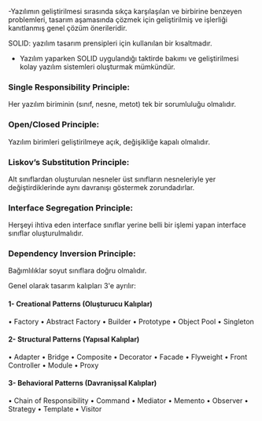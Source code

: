 

-Yazılımın geliştirilmesi sırasında sıkça karşılaşılan ve birbirine benzeyen problemleri, tasarım aşamasında çözmek için geliştirilmiş ve işlerliği kanıtlanmış genel çözüm önerileridir.

SOLID: yazılım tasarım prensipleri için kullanılan bir kısaltmadır.
- Yazılım yaparken SOLID uygulandığı taktirde bakımı ve geliştirilmesi kolay yazılım sistemleri oluşturmak mümkündür.

### Single Responsibility Principle:
Her yazılım biriminin (sınıf, nesne, metot) tek bir sorumluluğu olmalıdır.
### Open/Closed Principle:
Yazılım birimleri geliştirilmeye açık, değişikliğe kapalı olmalıdır.
### Liskov’s Substitution Principle:
Alt sınıflardan oluşturulan nesneler üst sınıfların nesneleriyle yer değiştirdiklerinde aynı davranışı göstermek zorundadırlar.
### Interface Segregation Principle:
Herşeyi ihtiva eden interface sınıflar yerine belli bir işlemi yapan interface sınıflar oluşturulmalıdır.
### Dependency Inversion Principle:
Bağımlılıklar soyut sınıflara doğru olmalıdır.


Genel olarak tasarım kalıpları 3'e ayrılır: 
#### 1- Creational Patterns  (Oluşturucu Kalıplar) 
• Factory
• Abstract Factory 
• Builder 
• Prototype 
• Object Pool 
• Singleton 

#### 2- Structural Patterns   (Yapısal Kalıplar) 
• Adapter 
• Bridge 
• Composite 
• Decorator 
• Facade 
• Flyweight 
• Front Controller 
• Module 
• Proxy 
 
#### 3- Behavioral Patterns (Davranişsal Kalıplar) 
• Chain of Responsibility 
• Command 
• Mediator 
• Memento 
• Observer 
• Strategy 
• Template 
• Visitor
